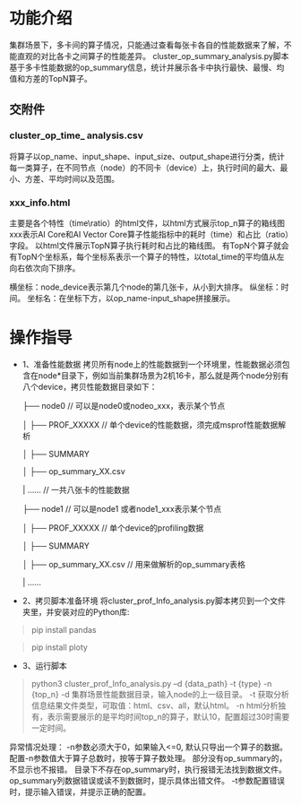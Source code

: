 # 功能介绍
集群场景下，多卡间的算子情况，只能通过查看每张卡各自的性能数据来了解，不能直观的对比各卡之间算子的性能差异。
cluster_op_summary_analysis.py脚本基于多卡性能数据的op_summary信息，统计并展示各卡中执行最快、最慢、均值和方差的TopN算子。

## 交附件
### cluster_op_time_ analysis.csv
将算子以op_name、input_shape、input_size、output_shape进行分类，统计每一类算子，在不同节点（node）的不同卡（device）上，执行时间的最大、最小、方差、平均时间以及范围。
### xxx_info.html
主要是各个特性（time\ratio）的html文件，以html方式展示top_n算子的箱线图
xxx表示AI Core和AI Vector Core算子性能指标中的耗时（time）和占比（ratio）字段。
以html文件展示TopN算子执行耗时和占比的箱线图。
有TopN个算子就会有TopN个坐标系，每个坐标系表示一个算子的特性，以total_time的平均值从左向右依次向下排序。

横坐标：node_device表示第几个node的第几张卡，从小到大排序。
纵坐标：时间。
坐标名：在坐标下方，以op_name-input_shape拼接展示。
# 操作指导
- 1、准备性能数据
拷贝所有node上的性能数据到一个环境里，性能数据必须包含在node*目录下，例如当前集群场景为2机16卡，那么就是两个node分别有八个device，拷贝性能数据目录如下：

    ├── node0             // 可以是node0或nodeo_xxx，表示某个节点
    
    │   ├── PROF_XXXXX    // 单个device的性能数据，须完成msprof性能数据解析
    
    │       ├── SUMMARY
    
    │           ├── op_summary_XX.csv

    |    ......               // 一共八张卡的性能数据

    ├── node1             // 可以是node1 或者node1_xxx表示某个节点
    
    │   ├── PROF_XXXXX    // 单个device的profiling数据
    
    │       ├── SUMMARY
    
    │           ├── op_summary_XX.csv   // 用来做解析的op_summary表格

    |    ......            

- 2、拷贝脚本准备环境
将cluster_prof_Info_analysis.py脚本拷贝到一个文件夹里，并安装对应的Python库:

> pip install pandas

> pip install ploty

- 3、运行脚本
> python3 cluster_prof_Info_analysis.py –d {data_path} -t {type} -n {top_n}
-d 集群场景性能数据目录，输入node的上一级目录。
-t 获取分析信息结果文件类型，可取值：html、csv、all，默认html。
-n html分析独有，表示需要展示的是平均时间top_n的算子，默认10，配置超过30时需要一定时间。

异常情况处理：
-n参数必须大于0，如果输入<=0, 默认只导出一个算子的数据。
配置-n参数值大于算子总数时，按等于算子数处理。
部分没有op_summary的，不显示也不报错。
目录下不存在op_summary时，执行报错无法找到数据文件。
op_summary列数据错误或读不到数据时，提示具体出错文件。
-t参数配置错误时，提示输入错误，并提示正确的配置。

